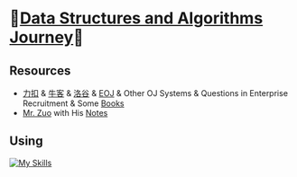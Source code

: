 # 🎉[Data Structures and Algorithms Journey](https://github.com/raingrain/data-structures-and-algorithms-journey)🎉

## Resources

- [力扣](https://leetcode.cn/u/raingrain/) & [牛客](https://www.nowcoder.com/users/569905451) & [洛谷](https://www.luogu.com.cn/user/1006250) & [EOJ](https://acm.ecnu.edu.cn/) & Other OJ Systems & Questions in Enterprise Recruitment & Some [Books](./books/)
- [Mr. Zuo](https://github.com/algorithmzuo) with His [Notes](https://cloud.fynote.com/share/s/5280)

## Using

[![My Skills](https://skillicons.dev/icons?i=java,md,vscode,idea)](https://skillicons.dev)
